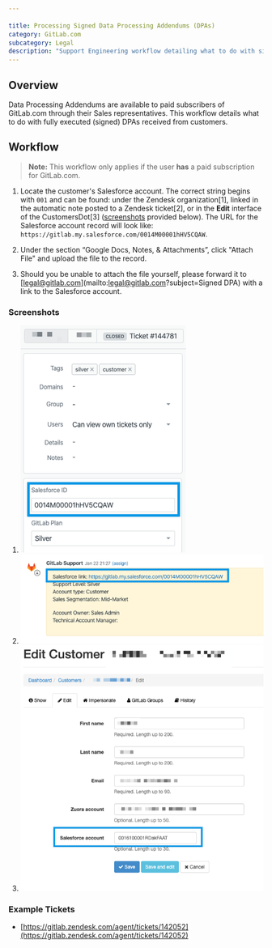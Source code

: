 ```yaml
---

title: Processing Signed Data Processing Addendums (DPAs)
category: GitLab.com
subcategory: Legal
description: "Support Engineering workflow detailing what to do with signed Data Processing Addendums"
---
```




## Overview

Data Processing Addendums are available to paid subscribers of GitLab.com through their Sales representatives. This workflow details what to do with fully executed (signed) DPAs received from customers.

## Workflow

>**Note:** This workflow only applies if the user **has** a paid subscription for GitLab.com.

1. Locate the customer's Salesforce account. The correct string begins with `001` and can be found: under the Zendesk organization[1], linked in the automatic note posted to a Zendesk ticket[2], or in the **Edit** interface of the CustomersDot[3] ([screenshots](#screenshots) provided below). The URL for the Salesforce account record will look like: `https://gitlab.my.salesforce.com/0014M00001hHV5CQAW`.

1. Under the section “Google Docs, Notes, & Attachments”, click "Attach File" and upload the file to the record.

1. Should you be unable to attach the file yourself, please forward it to [legal@gitlab.com](mailto:<legal@gitlab.com>?subject=Signed DPA) with a link to the Salesforce account.

### Screenshots

1. ![Salesforce ID in Zendesk organization](assets/dpa_1.png)
1. ![Salesforce ID in Zendesk ticket note](assets/dpa_2.png)
1. ![Salesforce ID in CustomersDot](assets/dpa_3.png)

### Example Tickets

- [https://gitlab.zendesk.com/agent/tickets/142052](https://gitlab.zendesk.com/agent/tickets/142052)
